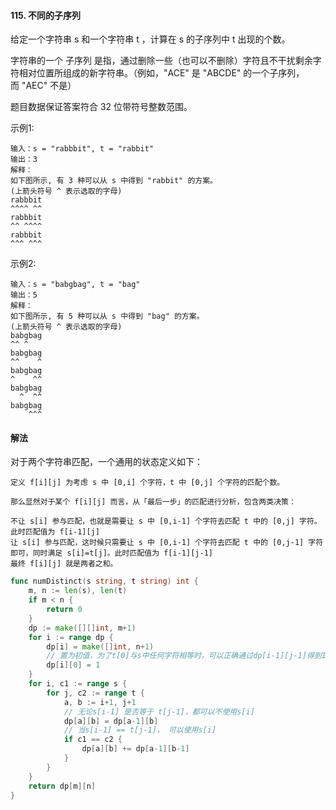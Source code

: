 #### 115. 不同的子序列

给定一个字符串 s 和一个字符串 t ，计算在 s 的子序列中 t 出现的个数。

字符串的一个 子序列 是指，通过删除一些（也可以不删除）字符且不干扰剩余字符相对位置所组成的新字符串。（例如，"ACE" 是 "ABCDE" 的一个子序列，而 "AEC" 不是）

题目数据保证答案符合 32 位带符号整数范围。


示例1:
```
输入：s = "rabbbit", t = "rabbit"
输出：3
解释：
如下图所示, 有 3 种可以从 s 中得到 "rabbit" 的方案。
(上箭头符号 ^ 表示选取的字母)
rabbbit
^^^^ ^^
rabbbit
^^ ^^^^
rabbbit
^^^ ^^^
```
示例2:
```
输入：s = "babgbag", t = "bag"
输出：5
解释：
如下图所示, 有 5 种可以从 s 中得到 "bag" 的方案。 
(上箭头符号 ^ 表示选取的字母)
babgbag
^^ ^
babgbag
^^    ^
babgbag
^    ^^
babgbag
  ^  ^^
babgbag
    ^^^
```

#### 解法
对于两个字符串匹配，一个通用的状态定义如下：
```
定义 f[i][j] 为考虑 s 中 [0,i] 个字符，t 中 [0,j] 个字符的匹配个数。

那么显然对于某个 f[i][j] 而言，从「最后一步」的匹配进行分析，包含两类决策：

不让 s[i] 参与匹配，也就是需要让 s 中 [0,i-1] 个字符去匹配 t 中的 [0,j] 字符。此时匹配值为 f[i-1][j]
让 s[i] 参与匹配，这时候只需要让 s 中 [0,i-1] 个字符去匹配 t 中的 [0,j-1] 字符即可，同时满足 s[i]=t[j]。此时匹配值为 f[i-1][j-1]
最终 f[i][j] 就是两者之和。
```

```go
func numDistinct(s string, t string) int {
    m, n := len(s), len(t)
    if m < n {
        return 0
    }
    dp := make([][]int, m+1)
    for i := range dp {
        dp[i] = make([]int, n+1)
        // 置为初值，为了t[0]与s中任何字符相等时，可以正确通过dp[i-1][j-1]得到1
        dp[i][0] = 1
    }
    for i, c1 := range s { 
        for j, c2 := range t {
            a, b := i+1, j+1
            // 无论s[i-1] 是否等于 t[j-1]，都可以不使用s[i]
            dp[a][b] = dp[a-1][b]
            // 当s[i-1] == t[j-1]， 可以使用s[i]
            if c1 == c2 {
                dp[a][b] += dp[a-1][b-1]
            }
        }
    }
    return dp[m][n]
}
```
